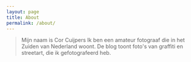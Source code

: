 ```yaml
---
layout: page
title: About
permalink: /about/
---
```



>Mijn naam is Cor Cuijpers
Ik ben een amateur fotograaf die in het Zuiden van Nederland woont.
De blog toont foto's van graffiti en streetart, die ik gefotografeerd
heb.
